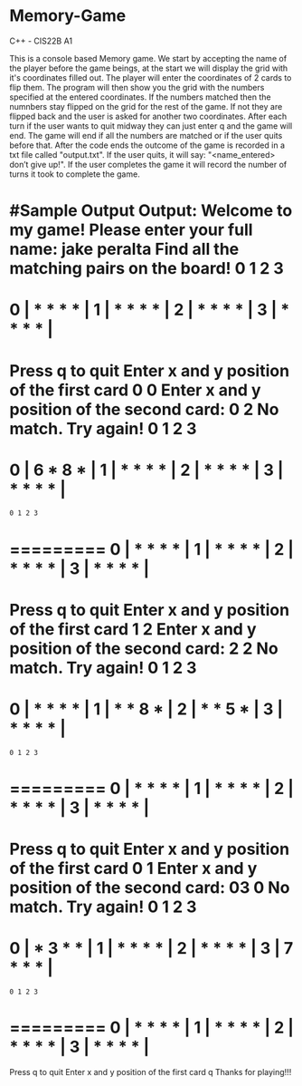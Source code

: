 # Memory-Game
C++ - CIS22B A1

This is a console based Memory game. 
We start by accepting the name of the player before the game beings, at the start we will display the grid with it's coordinates filled out. The player will enter the coordinates of 2 cards to flip them. The program will then show you the grid with the numbers specified at the entered coordinates. If the numbers matched then the numnbers stay flipped on the grid for the rest of the game. If not they are flipped back and the user is asked for another two coordinates. 
After each turn if the user wants to quit midway they can just enter q and the game will end. 
The game will end if all the numbers are matched or if the user quits before that. 
After the code ends the outcome of the game is recorded in a txt file called "output.txt". If the user quits, it will say: "<name_entered> don’t give up!". If the user completes the game it will record the number of turns it took to complete the game. 

#Sample Output
Output:
Welcome to my game!
Please enter your full name: 
jake peralta
Find all the matching pairs on the board!
    0 1 2 3
   =========
0 | * * * * |
1 | * * * * |
2 | * * * * |
3 | * * * * |
   =========
Press q to quit
Enter x and y position of the first card 0 0
Enter x and y position of the second card: 0 2
No match. Try again!
    0 1 2 3
   =========
0 | 6 * 8 * |
1 | * * * * |
2 | * * * * |
3 | * * * * |
   =========
    0 1 2 3
   =========
0 | * * * * |
1 | * * * * |
2 | * * * * |
3 | * * * * |
   =========
Press q to quit
Enter x and y position of the first card 1 2
Enter x and y position of the second card: 2 2
No match. Try again!
    0 1 2 3
   =========
0 | * * * * |
1 | * * 8 * |
2 | * * 5 * |
3 | * * * * |
   =========
    0 1 2 3
   =========
0 | * * * * |
1 | * * * * |
2 | * * * * |
3 | * * * * |
   =========
Press q to quit
Enter x and y position of the first card 0 1
Enter x and y position of the second card: 03
0
No match. Try again!
    0 1 2 3
   =========
0 | * 3 * * |
1 | * * * * |
2 | * * * * |
3 | 7 * * * |
   =========
    0 1 2 3
   =========
0 | * * * * |
1 | * * * * |
2 | * * * * |
3 | * * * * |
   =========
Press q to quit
Enter x and y position of the first card q
Thanks for playing!!!
